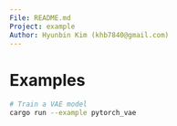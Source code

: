 ```yaml
---
File: README.md
Project: example
Author: Hyunbin Kim (khb7840@gmail.com)
---
```


# Examples

```sh
# Train a VAE model
cargo run --example pytorch_vae
```
